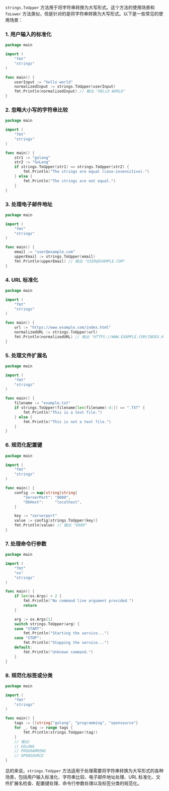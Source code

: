 `strings.ToUpper` 方法用于将字符串转换为大写形式。这个方法的使用场景和 `ToLower` 方法类似，但是针对的是将字符串转换为大写形式。以下是一些常见的使用场景：

### 1. 用户输入的标准化

```go
package main

import (
	"fmt"
	"strings"
)

func main() {
	userInput := "hello world"
	normalizedInput := strings.ToUpper(userInput)
	fmt.Println(normalizedInput) // 输出 "HELLO WORLD"
}
```

### 2. 忽略大小写的字符串比较

```go
package main

import (
	"fmt"
	"strings"
)

func main() {
	str1 := "golang"
	str2 := "GoLang"
	if strings.ToUpper(str1) == strings.ToUpper(str2) {
		fmt.Println("The strings are equal (case-insensitive).")
	} else {
		fmt.Println("The strings are not equal.")
	}
}
```

### 3. 处理电子邮件地址

```go
package main

import (
	"fmt"
	"strings"
)

func main() {
	email := "user@example.com"
	upperEmail := strings.ToUpper(email)
	fmt.Println(upperEmail) // 输出 "USER@EXAMPLE.COM"
}
```

### 4. URL 标准化

```go
package main

import (
	"fmt"
	"strings"
)

func main() {
	url := "https://www.example.com/index.html"
	normalizedURL := strings.ToUpper(url)
	fmt.Println(normalizedURL) // 输出 "HTTPS://WWW.EXAMPLE.COM/INDEX.HTML"
}
```

### 5. 处理文件扩展名

```go
package main

import (
	"fmt"
	"strings"
)

func main() {
	filename := "example.txt"
	if strings.ToUpper(filename[len(filename)-4:]) == ".TXT" {
		fmt.Println("This is a text file.")
	} else {
		fmt.Println("This is not a text file.")
	}
}
```

### 6. 规范化配置键

```go
package main

import (
	"fmt"
	"strings"
)

func main() {
	config := map[string]string{
		"ServerPort": "8080",
		"DbHost":     "localhost",
	}

	key := "serverport"
	value := config[strings.ToUpper(key)]
	fmt.Println(value) // 输出 "8080"
}
```

### 7. 处理命令行参数

```go
package main

import (
	"fmt"
	"os"
	"strings"
)

func main() {
	if len(os.Args) < 2 {
		fmt.Println("No command line argument provided.")
		return
	}

	arg := os.Args[1]
	switch strings.ToUpper(arg) {
	case "START":
		fmt.Println("Starting the service...")
	case "STOP":
		fmt.Println("Stopping the service...")
	default:
		fmt.Println("Unknown command.")
	}
}
```

### 8. 规范化标签或分类

```go
package main

import (
	"fmt"
	"strings"
)

func main() {
	tags := []string{"golang", "programming", "opensource"}
	for _, tag := range tags {
		fmt.Println(strings.ToUpper(tag))
	}
	// 输出:
	// GOLANG
	// PROGRAMMING
	// OPENSOURCE
}
```

总的来说，`strings.ToUpper` 方法适用于处理需要将字符串转换为大写形式的各种场景，包括用户输入标准化、字符串比较、电子邮件地址处理、URL 标准化、文件扩展名检查、配置键处理、命令行参数处理以及标签分类的规范化。